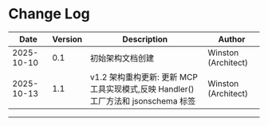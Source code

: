 # Change Log

| Date       | Version | Description                                                                      | Author              |
| ---------- | ------- | -------------------------------------------------------------------------------- | ------------------- |
| 2025-10-10 | 0.1     | 初始架构文档创建                                                                 | Winston (Architect) |
| 2025-10-13 | 1.1     | v1.2 架构重构更新: 更新 MCP 工具实现模式,反映 Handler() 工厂方法和 jsonschema 标签 | Winston (Architect) |

---
